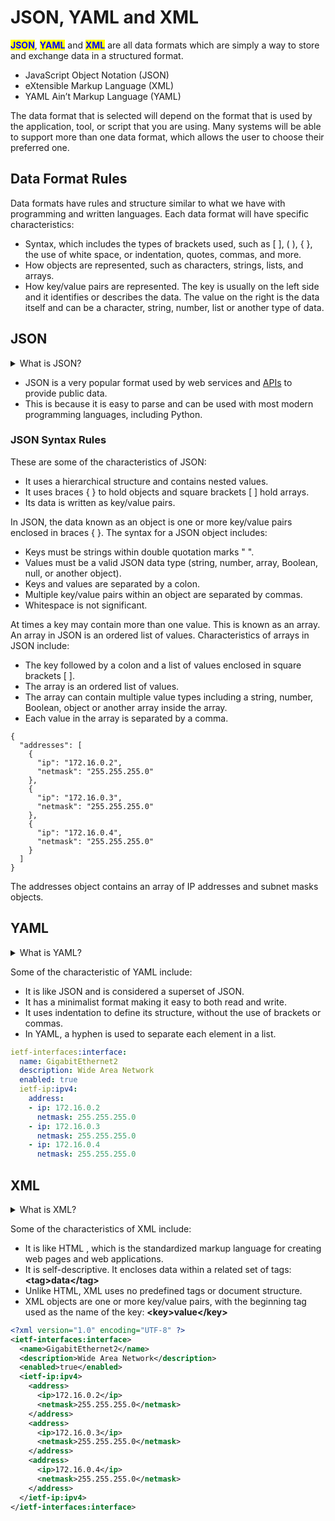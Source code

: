 # JSON, YAML and XML

<mark style="color:blue;">**JSON**</mark>, <mark style="color:blue;">**YAML**</mark> and <mark style="color:blue;">**XML**</mark> are all data formats which are simply a way to store and exchange data in a structured format.

* JavaScript Object Notation (JSON)
* eXtensible Markup Language (XML)
* YAML Ain’t Markup Language (YAML)

The data format that is selected will depend on the format that is used by the application, tool, or script that you are using. Many systems will be able to support more than one data format, which allows the user to choose their preferred one.

## Data Format Rules

Data formats have rules and structure similar to what we have with programming and written languages. Each data format will have specific characteristics:

* Syntax, which includes the types of brackets used, such as \[ ], ( ), { }, the use of white space, or indentation, quotes, commas, and more.
* How objects are represented, such as characters, strings, lists, and arrays.
* How key/value pairs are represented. The key is usually on the left side and it identifies or describes the data. The value on the right is the data itself and can be a character, string, number, list or another type of data.

## JSON

<details>

<summary>What is JSON?</summary>

JSON (JavaScript Object Notation) is a lightweight, text-based data interchange format that uses a key-value pair structure for representing structured data.

</details>

* JSON is a very popular format used by web services and [APIs](rest-apis.md) to provide public data.
* This is because it is easy to parse and can be used with most modern programming languages, including Python.

### JSON Syntax Rules

These are some of the characteristics of JSON:

* It uses a hierarchical structure and contains nested values.
* It uses braces { } to hold objects and square brackets \[ ] hold arrays.
* Its data is written as key/value pairs.

In JSON, the data known as an object is one or more key/value pairs enclosed in braces { }. The syntax for a JSON object includes:

* Keys must be strings within double quotation marks " ".
* Values must be a valid JSON data type (string, number, array, Boolean, null, or another object).
* Keys and values are separated by a colon.
* Multiple key/value pairs within an object are separated by commas.
* Whitespace is not significant.

At times a key may contain more than one value. This is known as an array. An array in JSON is an ordered list of values. Characteristics of arrays in JSON include:

* The key followed by a colon and a list of values enclosed in square brackets \[ ].
* The array is an ordered list of values.
* The array can contain multiple value types including a string, number, Boolean, object or another array inside the array.
* Each value in the array is separated by a comma.

```json5
{
  "addresses": [
    {
      "ip": "172.16.0.2",
      "netmask": "255.255.255.0"
    },
    {
      "ip": "172.16.0.3",
      "netmask": "255.255.255.0"
    },
    {
      "ip": "172.16.0.4",
      "netmask": "255.255.255.0"
    }
  ]
}
```

The addresses object contains an array of IP addresses and subnet masks objects.

## YAML

<details>

<summary>What is YAML?</summary>

YAML (YAML Ain’t Markup Language) is a human-readable data serialisation format that uses indentation and a minimalist syntax to represent hierarchical data.

</details>

Some of the characteristic of YAML include:

* It is like JSON and is considered a superset of JSON.
* It has a minimalist format making it easy to both read and write.
* It uses indentation to define its structure, without the use of brackets or commas.
* In YAML, a hyphen is used to separate each element in a list.

```yaml
ietf-interfaces:interface:
  name: GigabitEthernet2
  description: Wide Area Network
  enabled: true
  ietf-ip:ipv4:
    address:
    - ip: 172.16.0.2
      netmask: 255.255.255.0
    - ip: 172.16.0.3
      netmask: 255.255.255.0
    - ip: 172.16.0.4
      netmask: 255.255.255.0
```

## XML

<details>

<summary>What is XML?</summary>

XML (eXtensible Markup Language) is a flexible, text-based markup language that uses a hierarchical structure of nested tags to define and store data in a human-readable and machine-readable format.

</details>

Some of the characteristics of XML include:

* It is like HTML , which is the standardized markup language for creating web pages and web applications.
* It is self-descriptive. It encloses data within a related set of tags: **\<tag>data\</tag>**
* Unlike HTML, XML uses no predefined tags or document structure.
* XML objects are one or more key/value pairs, with the beginning tag used as the name of the key: **\<key>value\</key>**

```xml
<?xml version="1.0" encoding="UTF-8" ?>
<ietf-interfaces:interface>
  <name>GigabitEthernet2</name>
  <description>Wide Area Network</description>
  <enabled>true</enabled>
  <ietf-ip:ipv4>
    <address>
      <ip>172.16.0.2</ip>
      <netmask>255.255.255.0</netmask>
    </address>
    <address>
      <ip>172.16.0.3</ip>
      <netmask>255.255.255.0</netmask>
    </address>
    <address>
      <ip>172.16.0.4</ip>
      <netmask>255.255.255.0</netmask>
    </address>
  </ietf-ip:ipv4>
</ietf-interfaces:interface>
```

